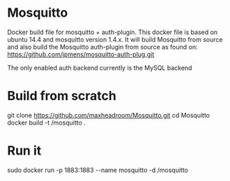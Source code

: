 Mosquitto
=========

Docker build file for mosquitto + auth-plugin. This docker file is based on
ubuntu 14.4 and mosquitto version 1.4.x. It will build Mosquitto from source
and also build the Mosquitto auth-plugin from source as found on:
https://github.com/jpmens/mosquitto-auth-plug.git

The only enabled auth backend currently is the MySQL backend

Build from scratch
======
git clone https://github.com/maxheadroom/Mosquitto.git
cd Mosquitto
docker build -t <yourname>/mosquitto .

Run it
======
sudo docker run -p 1883:1883 --name mosquitto -d <yourname>/mosquitto
